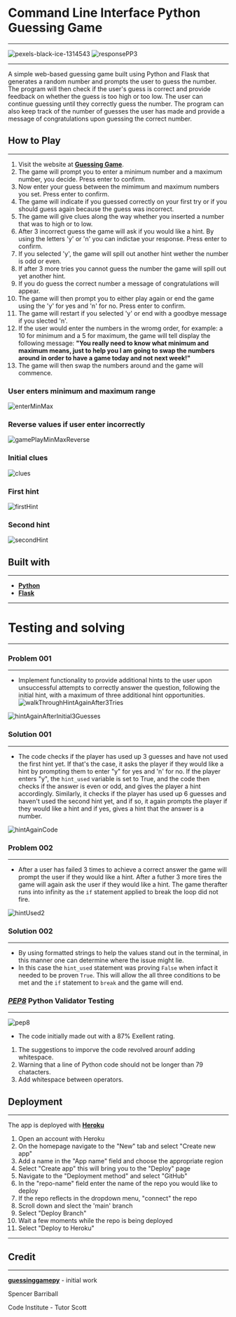 # Command Line Interface Python Guessing Game
_________________________________________

![pexels-black-ice-1314543](https://user-images.githubusercontent.com/108287233/213469981-2d843716-1d00-455c-a195-46be5c0bf4fa.jpg)
![responsePP3](https://user-images.githubusercontent.com/108287233/213483220-a3ff5669-80d9-4bfe-a626-bec4e7f04295.png)

_______________________________________________

A simple web-based guessing game built using Python and Flask that generates a random number and prompts the user to guess the number. The program will then check if the user's guess is correct and provide feedback on whether the guess is too high or too low. The user can continue guessing until they correctly guess the number. The program can also keep track of the number of guesses the user has made and provide a message of congratulations upon guessing the correct number.

## How to Play
__________________________________
1. Visit the website at **[Guessing Game](https://guessinggamepy.herokuapp.com/)**.
2. The game will prompt you to enter a minimum number and a maximum number, you decide. Press enter to confirm.
3. Now enter your guess between the mimimum and maximum numbers you set. Press enter to confirm.
4. The game will indicate if you guessed correctly on your first try or if you should guess again because the guess was incorrect.
5. The game will give clues along the way whether you inserted a number that was to high or to low.
6. After 3 incorrect guess the game will ask if you would like a hint.  By using the letters 'y' or 'n' you can indictae your response. Press enter to confirm.
7. If you selected 'y', the game will spill out another hint wether the number is odd or even.
8. If after 3 more tries you cannot guess the number the game will spill out yet another hint.
9. If you do guess the correct number a message of congratulations will appear.
10. The game will then prompt you to either play again or end the game using the 'y' for yes and 'n' for no. Press enter to confirm.
11. The game will restart if you selected 'y' or end with a goodbye message if you slected 'n'.
12. If the user would enter the numbers in the wromg order, for example: a 10 for minimum and a 5 for maximum, the game will tell display the following message: **"You really need to know what minimum and maximum means,
                  just to help you I am going to swap the numbers around
                  in order to have a game today and not next week!"**
13. The game will then swap the numbers around and the game will commence. 

### User enters minimum and maximum range
![enterMinMax](https://user-images.githubusercontent.com/108287233/213516858-66ad230b-d0cb-445f-8040-dea5ada98794.png)

### Reverse values if user enter incorrectly
![gamePlayMinMaxReverse](https://user-images.githubusercontent.com/108287233/213515754-51d793a8-6b1c-404f-8a01-fe1504fd9575.png)

### Initial clues
![clues](https://user-images.githubusercontent.com/108287233/213517087-3dbf61a0-211f-418a-845b-bb307f526637.png)


### First hint
![firstHint](https://user-images.githubusercontent.com/108287233/213516118-f7778efe-39b0-4603-b946-67419392577c.png)


### Second hint
![secondHint](https://user-images.githubusercontent.com/108287233/213516448-70660c1e-045d-472e-8725-559469a34d55.png)



## Built with
______________________________

- **[Python](https://www.python.org/)**
- **[Flask](https://flask.palletsprojects.com/en/2.2.x/)**
_________________

# Testing and solving
_____________________________

### Problem 001
__________

 * Implement functionality to provide additional hints to the user upon unsuccessful attempts to correctly answer the question, following the initial hint, with a maximum of three additional hint opportunities.
![walkThroughHintAgainAfter3Tries](https://user-images.githubusercontent.com/108287233/213493027-cb18268c-f5d6-4b90-900f-85757d9f8cf4.png)

![hintAgainAfterInitial3Guesses](https://user-images.githubusercontent.com/108287233/213493384-91ef7558-5ad8-47a0-a740-2846ebfa4996.png)


### Solution 001
_____________________________
*  The code checks if the player has used up 3 guesses and have not used the first hint yet. If that's the case, it asks the player if they would like a hint by prompting them to enter "y" for yes and 'n' for no. If the player enters "y", the `hint_used` variable is set to True, and the code then checks if the answer is even or odd, and gives the player a hint accordingly. Similarly, it checks if the player has used up 6 guesses and haven't used the second hint yet, and if so, it again prompts the player if they would like a hint and if yes, gives a hint that the answer is a number.

![hintAgainCode](https://user-images.githubusercontent.com/108287233/213494452-e9836770-4ba5-4468-abc1-9bc75dcbfa15.png)

### Problem 002
_________________________

* After a user has failed 3 times to achieve a correct answer the game will prompt the user if they would like a hint.  After a futher 3 more tires the game will again ask the user if they would like a hint.  The game therafter runs into infinity as the `if` statement applied to break the loop did not fire. 


![hintUsed2](https://user-images.githubusercontent.com/108287233/213497217-136b833d-ba89-4da0-8ee2-fba40658dddf.png)


### Solution 002
__________________

* By using formatted strings to help the values stand out in the terminal, in this manner one can determine where the issue might lie. 
* In this case the `hint_used` statement was proving `False` when infact it needed to be proven `True`.  This will allow the all three conditions to be met and the `if` statement to `break` and the game will end.


### ***[PEP8](https://www.pythonchecker.com/)*** Python Validator Testing
_______________________________
![pep8](https://user-images.githubusercontent.com/108287233/213509983-db4ad1fb-e0db-4410-884f-3ba4e8b9ad28.png)

* The code initially made out with a 87% Exellent rating.
1. The suggestions to imporve the code revolved arounf adding whitespace.
2. Warning that a line of Python code should not be longer than 79 chatacters.
3. Add whitespace between operators.


## Deployment
___________________________________

The app is deployed with **[Heroku](https://dashboard.heroku.com/apps/guessinggamepy/deploy/github)**

1. Open an account with Heroku
2. On the homepage navigate to the "New" tab and select "Create new app"
3. Add a name in the "App name" field and choose the appropriate region
4. Select "Create app" this will bring you to the "Deploy" page 
5. Navigate to the "Deployment method" and select "GitHub"
6. In the "repo-name" field enter the name of the repo you would like to deploy
7. If the repo reflects in the dropdown menu, "connect" the repo
8. Scroll down and slect the 'main' branch
9. Select "Deploy Branch"
10. Wait a few moments while the repo is being deployed
11. Select "Deploy to Heroku"
________________________________________

## Credit
_____
**[guessinggamepy](https://guessinggamepy.herokuapp.com/)** - initial work

Spencer Barriball

Code Institute - Tutor Scott


















